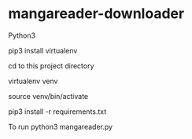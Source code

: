 # mangareader-downloader

Python3

pip3 install virtualenv

cd to this project directory

virtualenv venv

source venv/bin/activate

pip3 install -r requirements.txt

To run
python3 mangareader.py
